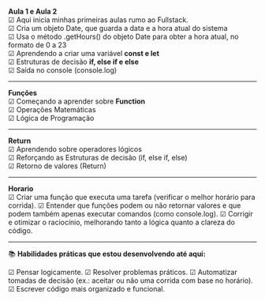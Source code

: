 **Aula 1 e Aula 2**<br>
☑ Aqui inicia minhas primeiras aulas rumo ao Fullstack.<br>
☑ Cria um objeto Date, que guarda a data e a hora atual do sistema<br>
☑ Usa o método .getHours() do objeto Date para obter a hora atual, no formato de 0 a 23<br>
☑ Aprendendo a criar uma variável **const e let**<br>
☑ Estruturas de decisão **if, else if e else**<br>
☑ Saída no console (console.log)<br>

---
**Funções**<br>
☑ Começando a aprender sobre **Function**<br>
☑ Operações Matemáticas<br>
☑ Lógica de Programação<br>

---
**Return**<br>
☑ Aprendendo sobre operadores lógicos<br>
☑ Reforçando as Estruturas de decisão (if, else if, else)<br>
☑ Retorno de valores (Return)<br>

---
**Horario**<br>
☑ Criar uma função que executa uma tarefa (verificar o melhor horário para corrida).
☑ Entender que funções podem ou não retornar valores e que podem também apenas executar comandos (como console.log).
☑ Corrigir e otimizar o raciocínio, melhorando tanto a lógica quanto a clareza do código.

---
📚 **Habilidades práticas que estou desenvolvendo até aqui:**

☑ Pensar logicamente.
☑ Resolver problemas práticos.
☑ Automatizar tomadas de decisão (ex.: aceitar ou não uma corrida com base no horário).
☑ Escrever código mais organizado e funcional.
